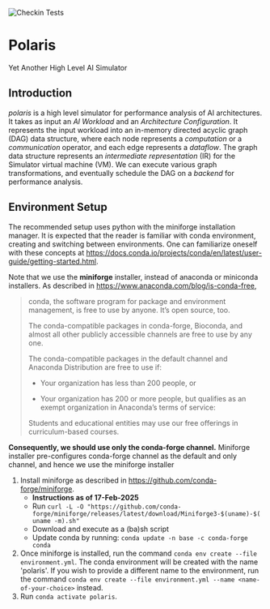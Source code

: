 ![Checkin Tests](https://github.com/tenstorrent/polaris/actions/workflows/checkin_tests.yml/badge.svg)
# Polaris
Yet Another High Level AI Simulator

## Introduction
*polaris* is a high level simulator for performance analysis of AI architectures. It takes as input an *AI Workload* and an *Architecture Configuration*. It represents the input workload into an in-memory directed acyclic graph (DAG) data structure, where each node represents a *computation* or a *communication* operator, and each edge represents a *dataflow*. The graph data structure represents an *intermediate representation* (IR) for the Simulator virtual machine (VM). We can execute various graph transformations, and eventually schedule the DAG on a *backend* for performance analysis.

## Environment Setup

The recommended setup uses python with the miniforge installation manager. It is expected that the reader is familiar 
with conda environment, creating and switching between environments. One can familiarize oneself with these concepts at
https://docs.conda.io/projects/conda/en/latest/user-guide/getting-started.html. 

Note that we use the **miniforge** installer, instead of anaconda or miniconda installers.
As described in https://www.anaconda.com/blog/is-conda-free, 

> conda, the software program for package and environment management, is free to use by anyone.  It’s open source, too.
>
> The conda-compatible packages in conda-forge, Bioconda, and almost all other publicly accessible channels are free to use by any one.
>
> The conda-compatible packages in the default channel and Anaconda Distribution are free to use if:
>
> - Your organization has less than 200 people, or
>
> - Your organization has 200 or more people, but qualifies as an exempt organization in Anaconda’s terms of service:
>
> Students and educational entities may use our free offerings in curriculum-based courses.

**Consequently, we should use only the conda-forge channel.** 
Miniforge installer pre-configures conda-forge channel as the default and only channel, and hence we use the miniforge
installer

1. Install miniforge as described in https://github.com/conda-forge/miniforge. 
   * **Instructions as of 17-Feb-2025**
   * Run `curl -L -O "https://github.com/conda-forge/miniforge/releases/latest/download/Miniforge3-$(uname)-$(uname -m).sh"`
   * Download and execute as a (ba)sh script
   * Update conda by running: `conda update -n base -c conda-forge conda`
2. Once miniforge is installed, run the command `conda env create --file environment.yml`. The conda environment will
be created with the name 'polaris'. If you wish to provide a different name to the environment, run the command `conda env create --file environment.yml --name <name-of-your-choice>` instead.
3. Run `conda activate polaris`.
